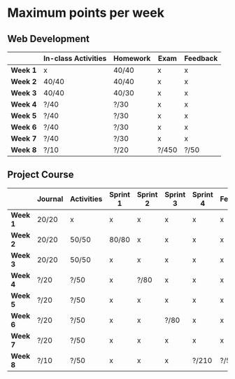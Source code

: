 # Maximum points per week

## Web Development

|            | **In-class Activities** | **Homework** | **Exam** | **Feedback** |
| ---------- | ----------------------- | ------------ | -------- | ------------ |
| **Week 1** | x                       | 40/40           | x        | x            |
| **Week 2** | 40/40                      | 40/40           | x        | x            |
| **Week 3** | 40/40                      | 40/30           | x        | x            |
| **Week 4** | ?/40                      | ?/30           | x        | x            |
| **Week 5** | ?/40                      | ?/30           | x        | x            |
| **Week 6** | ?/40                      | ?/30           | x        | x            |
| **Week 7** | ?/40                      | ?/30           | x        | x            |
| **Week 8** | ?/10                      | ?/20           | ?/450      | ?/50           |

## Project Course

|          |Journal|Activities|Sprint 1|Sprint 2|Sprint 3|Sprint 4|Feedback|
|----------|-----------|--------------|------------|------------|------------|------------|------------|
|**Week 1**|20/20         |x             |x           |x           |x           |x           |x           |
|**Week 2**|20/20         |50/50            |80/80          |x           |x           |x           |x           |
|**Week 3**|20/20         |50/50            |x           |x           |x           |x           |x           |
|**Week 4**|?/20         |?/50            |x           |?/80          |x           |x           |x           |
|**Week 5**|?/20         |?/50            |x           |x           |x           |x           |x           |
|**Week 6**|?/20         |?/50            |x           |x           |?/80          |x           |x           |
|**Week 7**|?/20         |?/50            |x           |x           |x           |x           |x           |
|**Week 8**|?/10         |?/50            |x           |x           |x           |?/210         |?/50          |
